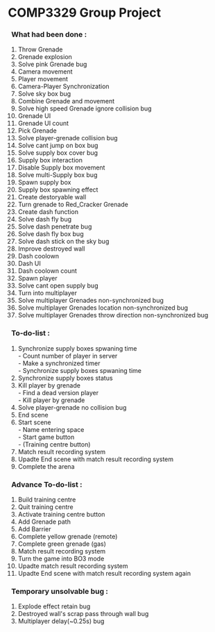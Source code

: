 # COMP3329 Group Project
### &nbsp;&nbsp;What had been done :
1. Throw Grenade 
3. Grenade explosion
4. Solve pink Grenade bug
5. Camera movement
6. Player movement
7. Camera-Player Synchronization
8. Solve sky box bug 
9. Combine Grenade and movement
10. Solve high speed Grenade ignore collision bug
11. Grenade UI
12. Grenade UI count
13. Pick Grenade
14. Solve player-grenade collision bug
15. Solve cant jump on box bug
16. Solve supply box cover bug 
17. Supply box interaction
18. Disable Supply box movement
19. Solve multi-Supply box bug
20. Spawn supply box
21. Supply box spawning effect
22. Create destoryable wall
23. Turn grenade to Red_Cracker Grenade
24. Create dash function
25. Solve dash fly bug
26. Solve dash penetrate bug
27. Solve dash fly box bug
28. Solve dash stick on the sky bug
29. Improve destroyed wall
30. Dash coolown
31. Dash UI
32. Dash coolown count
33. Spawn player
34. Solve cant open supply bug
35. Turn into multiplayer
36. Solve multiplayer Grenades non-synchronized bug 
37. Solve multiplayer Grenades location non-synchronized bug 
38. Solve multiplayer Grenades throw direction non-synchronized bug 
### &nbsp;&nbsp;To-do-list :
1. Synchronize supply boxes spwaning time 
<br/> - Count number of player in server
<br/> - Make a synchronized timer
<br/> - Synchronize supply boxes spwaning time 
2. Synchronize supply boxes status
3. Kill player by grenade
<br /> - Find a dead version player
<br /> - Kill player by grenade
4. Solve player-grenade no collision bug
5. End scene
6. Start scene 
<br /> - Name entering space
<br /> - Start game button
<br /> - (Training centre button)
7. Match result recording system 
8. Upadte End scene with match result recording system 
9. Complete the arena
### &nbsp;&nbsp;Advance To-do-list :
1. Build training centre
2. Quit training centre
3. Activate training centre button 
4. Add Grenade path 
5. Add Barrier
6. Complete yellow grenade (remote)
7. Complete green grenade (gas)
8. Match result recording system 
9. Turn the game into BO3 mode
10. Upadte match result recording system
11. Upadte End scene with match result recording system again 
### &nbsp;&nbsp;Temporary unsolvable bug :
1. Explode effect retain bug
2. Destroyed wall's scrap pass through wall bug 
3. Multiplayer delay(~0.25s) bug
